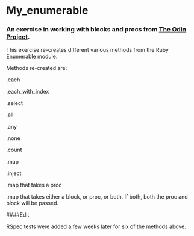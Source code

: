 # My_enumerable

### An exercise in working with blocks and procs from [The Odin Project](http://www.theodinproject.com/ruby-programming/advanced-building-blocks).  

This exercise re-creates different various methods from the Ruby Enumerable module. 

 Methods re-created are:

.each

.each_with_index

.select

.all

.any

.none

.count

.map

.inject

.map that takes a proc

.map that takes either a block, or proc, or both.  If both, both the proc and block will be passed.

####Edit

RSpec tests were added a few weeks later for six of the methods above.
